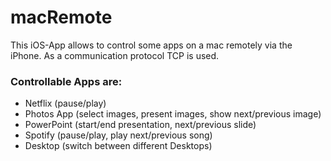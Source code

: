 # macRemote
This iOS-App allows to control some apps on a mac remotely via the iPhone. As a communication protocol TCP is used. 

### Controllable Apps are: 
* Netflix (pause/play)
* Photos App (select images, present images, show next/previous image)
* PowerPoint (start/end presentation, next/previous slide)
* Spotify (pause/play, play next/previous song)
* Desktop (switch between different Desktops)
